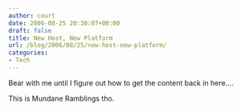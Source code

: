 ```yaml
---
author: court
date: 2006-08-25 20:30:07+00:00
draft: false
title: New Host, New Platform
url: /blog/2006/08/25/new-host-new-platform/
categories:
- Tech
---
```


Bear with me until I figure out how to get the content back in here....

This is Mundane Ramblings tho.
